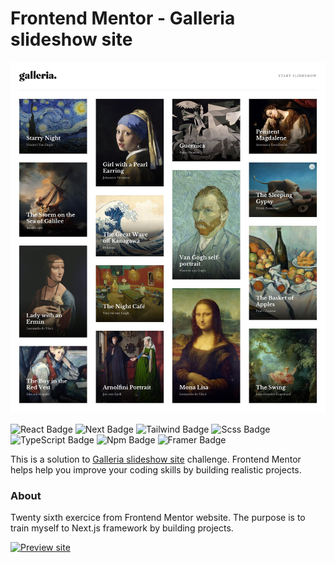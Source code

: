 # Frontend Mentor - Galleria slideshow site

![ Galleria slideshow site challenge on Frontend Mentor](/preview/desktop-design.jpg)

![React Badge](https://img.shields.io/badge/React-61DAFB?style=flat-square&logo=react&logoColor=black) ![Next Badge](https://img.shields.io/badge/Next.js-000000?style=flat-square&logo=next.js&logoColor=white) ![Tailwind Badge](https://img.shields.io/badge/Tailwind-06B6D4?style=flat-square&logo=tailwindcss&logoColor=white) ![Scss Badge](https://img.shields.io/badge/Scss-CC6699?style=flat-square&logo=sass&logoColor=white) ![TypeScript Badge](https://img.shields.io/badge/TypeScript-3178C6?style=flat-square&logo=typescript&logoColor=white) ![Npm Badge](https://img.shields.io/badge/npm-CB3837?style=flat-square&logo=npm&logoColor=white) ![Framer Badge](https://img.shields.io/badge/Framer-0055FF?style=flat-square&logo=framer&logoColor=white)

This is a solution to [Galleria slideshow site](https://www.frontendmentor.io/solutions/galleria-slideshow-site-with-nextjs-and-typescript-rFp39uOFkz) challenge. Frontend Mentor helps help you improve your coding skills by building realistic projects.

### About

Twenty sixth exercice from Frontend Mentor website. The purpose is to train myself to Next.js framework by building projects.

[![Preview site](https://img.shields.io/badge/Site%20web--000000?style=for-the-badge&logo=InternetExplorer&logoColor=white)](https://florianjourde.github.io/Frontend-Mentor-26-Galleria-slideshow-site/)